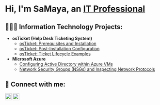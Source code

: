 <h1>Hi, I'm SaMaya, an <a href="https://linkedin.com/in/samayatyler/">IT Professional</a></h1>

<h2>👩🏾‍💻 Information Technology Projects:</h2>

- <b>osTicket (Help Desk Ticketing System)</b>
  - [osTicket: Prerequisites and Installation](https://github.com/samayatyler/osticket-prereqs)
  - [osTicket: Post-Installation Configuration](https://github.com/samayatyler/post-install-config)
  - [osTicket: Ticket Lifecycle Examples](https://github.com/samayatyler/ticket-lifecycle)
- <b>Microsoft Azure</b>
  - [Configuring Active Directory within Azure VMs](https://github.com/joshmadakorcc/configure-ad)
  - [Network Security Groups (NSGs) and Inspecting Network Protocols](https://github.com/joshmadakorcc/azure-network-protocols)

<h2>📲 Connect with me:</h2>

[<img align="left" alt="Josh | Twitter" width="22px" src="https://cdn.jsdelivr.net/npm/simple-icons@v3/icons/twitter.svg" />][twitter]
[<img align="left" alt="Josh | LinkedIn" width="22px" src="https://cdn.jsdelivr.net/npm/simple-icons@v3/icons/linkedin.svg" />][linkedin]

[twitter]: https://twitter.com/SaMayaTyler_IT
[linkedin]: https://linkedin.com/in/samayatyler/
